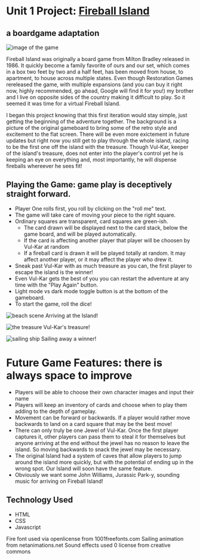 # Unit 1 Project: [Fireball Island](https://fireball-island-the-virtual-boardgame.netlify.app)<br>
## a boardgame adaptation

![image of the game](https://imgur.com/IAdTkIz.png)

Fireball Island was originally a board game from Milton Bradley released in 1986.  It quickly become a family favorite of ours and our set, which comes in a box two feet by two and a half feet, has been moved from house, to apartment, to house across multiple states. Even though Restoration Games rereleased the game, with multiple expansions (and you can buy it right now, highly recommended, go ahead, Google will find it for you!) my brother and I live on opposite sides of the country making it difficult to play. So it seemed it was time for a virtual Fireball Island. 

I began this project knowing that this first iteration would stay simple, just getting the beginning of the adventure together. 
The background is a picture of the original gameboard to bring some of the retro style and excitement to the flat screen.  There
will be even more exictement in future updates but right now you still get to play through the whole island, racing to be the first
one off the island with the treasure. Though Vul-Kar, keeper of the island's treasure, does not enter into the player's control yet
he is keeping an eye on everything and, most importantly, he will dispense fireballs whereever he sees fit!


## Playing the Game: game play is deceptively straight forward.  
- Player One rolls first, you roll by clicking on the "roll me" text.
- The game will take care of moving your piece to the right square. 
- Ordinary squares are transparent, card squares are green-ish.
  - The card drawn will be displayed next to the card stack, below the game board, and will be played automatically.
  - If the card is affecting another player that player will be choosen by Vul-Kar at random
  - If a fireball card is drawn it will be played totally at random. It may affect another player, or it may affect the player who drew it.
- Sneak past Vul-Kar with as much treasure as you can, the first player to escape the island is the winner!
- Even Vul-Kar gets the best of you you can restart the adventure at any time with the "Play Again" button.
- Light mode vs dark mode toggle button is at the bottom of the gameboard.
- To start the game, roll the dice!


![beach scene](https://imgur.com/IKyMlL0.jpeg)
  Arriving at the Island!

![the treasure](https://imgur.com/RxprU9e.jpg)
  Vul-Kar's treasure!

![sailing ship](https://imgur.com/iRq395a.jpg)
  Sailing away a winner!


# Future Game Features: there is always space to improve
- Players will be able to choose their own character images and input their name
- Players will keep an inventory of cards and choose when to play them adding to the depth of gameplay.
- Movement can be forward or backwards. If a player would rather move backwards to land on a card square that may be the best move!
- There can only truly be one Jewel of Vul-Kar. Once the first player captures it, other players can pass them to steal it for themselves
  but anyone arriving at the end without the jewel has no reason to leave the island. So moving backwards to snack the jewel may be necessary.
- The original Island had a system of caves that allow players to jump around the island more quickly, but with the potential of ending up in 
  the wrong spot. Our Island will soon have the same feature. 
- Obviously we want some John Williams, Jurassic Park-y, sounding music for arriving on Fireball Island!

## Technology Used
- HTML
- CSS
- Javascript

Fire font used via openlicense from 1001freefonts.com
Sailing animation from netanimations.net
Sound effects used 0 license from creative commons